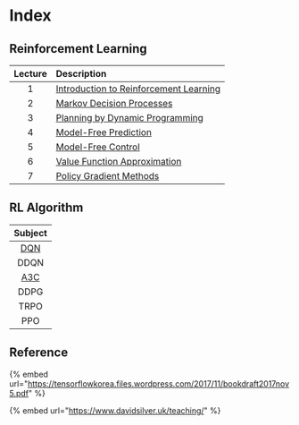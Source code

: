 # Index

## Reinforcement Learning

| Lecture | Description |
| :---: | :--- |
| 1 | [Introduction to Reinforcement Learning](https://app.gitbook.com/@hispace-j/s/ai-space/reinforcement-learning/1-introduction) |
| 2 | [Markov Decision Processes](https://app.gitbook.com/@hispace-j/s/ai-space/reinforcement-learning/2-finite-markov-decision-processes) |
| 3 | [Planning by Dynamic Programming](https://app.gitbook.com/@hispace-j/s/ai-space/reinforcement-learning/3-dynamic-programming) |
| 4 | [Model-Free Prediction](https://app.gitbook.com/@hispace-j/s/ai-space/reinforcement-learning/4-model-free-prediction) |
| 5 | [Model-Free Control](https://app.gitbook.com/@hispace-j/s/ai-space/reinforcement-learning/5-model-free-control) |
| 6 | [Value Function Approximation](https://app.gitbook.com/@hispace-j/s/ai-space/reinforcement-learning/6-value-function-approximation) |
| 7 | [Policy Gradient Methods](https://app.gitbook.com/@hispace-j/s/ai-space/reinforcement-learning/7-policy-gradient) |

## RL Algorithm

| Subject |
| :---: |
| [DQN](https://app.gitbook.com/@hispace-j/s/ai-space/reinforcement-learning/dqn) |
| DDQN |
| [A3C](https://app.gitbook.com/@hispace-j/s/ai-space/reinforcement-learning/a3c) |
| DDPG |
| TRPO |
| PPO |



## Reference

{% embed url="https://tensorflowkorea.files.wordpress.com/2017/11/bookdraft2017nov5.pdf" %}

{% embed url="https://www.davidsilver.uk/teaching/" %}

